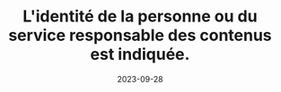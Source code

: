 ---
N: '109'
Rubrique: Identification et contact
title: L'identité de la personne ou du service responsable des contenus est indiquée. 
detail: L'identité de la personne ou du service responsable des contenus est indiquée. 
abstract: 
categories: [" Identification et contact"]
agrege: O4109-E020
opquast: '4 109'
indiceebook: '20'
description: "Règle n° 020"
before: "019"
weight: "020"
after: "021"
actif: '1'
layout: rules
date: 2023-09-28
tags: ["", ""]
objectif: ["", ""]
Meo: [""]
Controle: [""
]
epubcheck: 
ace: 
humancheck: true
Source: ["Opquast"]
Referentiel: [""]
Steps: ["", ""]
---